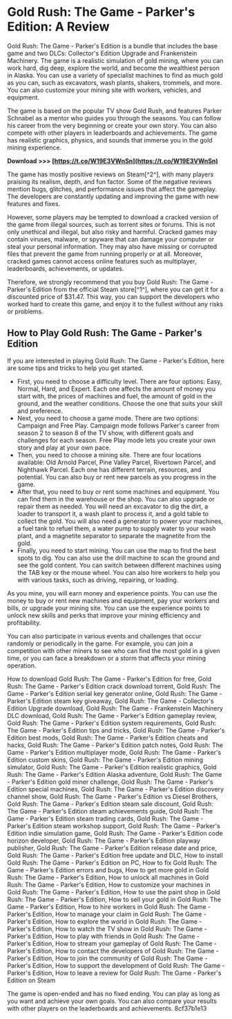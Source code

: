# Gold Rush: The Game - Parker's Edition: A Review
 
Gold Rush: The Game - Parker's Edition is a bundle that includes the base game and two DLCs: Collector's Edition Upgrade and Frankenstein Machinery. The game is a realistic simulation of gold mining, where you can work hard, dig deep, explore the world, and become the wealthiest person in Alaska. You can use a variety of specialist machines to find as much gold as you can, such as excavators, wash plants, shakers, trommels, and more. You can also customize your mining site with workers, vehicles, and equipment.
 
The game is based on the popular TV show Gold Rush, and features Parker Schnabel as a mentor who guides you through the seasons. You can follow his career from the very beginning or create your own story. You can also compete with other players in leaderboards and achievements. The game has realistic graphics, physics, and sounds that immerse you in the gold mining experience.
 
**Download >>> [https://t.co/W19E3VWnSn](https://t.co/W19E3VWnSn)**


 
The game has mostly positive reviews on Steam[^2^], with many players praising its realism, depth, and fun factor. Some of the negative reviews mention bugs, glitches, and performance issues that affect the gameplay. The developers are constantly updating and improving the game with new features and fixes.
 
However, some players may be tempted to download a cracked version of the game from illegal sources, such as torrent sites or forums. This is not only unethical and illegal, but also risky and harmful. Cracked games may contain viruses, malware, or spyware that can damage your computer or steal your personal information. They may also have missing or corrupted files that prevent the game from running properly or at all. Moreover, cracked games cannot access online features such as multiplayer, leaderboards, achievements, or updates.
 
Therefore, we strongly recommend that you buy Gold Rush: The Game - Parker's Edition from the official Steam store[^1^], where you can get it for a discounted price of $31.47. This way, you can support the developers who worked hard to create this game, and enjoy it to the fullest without any risks or problems.

## How to Play Gold Rush: The Game - Parker's Edition
 
If you are interested in playing Gold Rush: The Game - Parker's Edition, here are some tips and tricks to help you get started.
 
- First, you need to choose a difficulty level. There are four options: Easy, Normal, Hard, and Expert. Each one affects the amount of money you start with, the prices of machines and fuel, the amount of gold in the ground, and the weather conditions. Choose the one that suits your skill and preference.
- Next, you need to choose a game mode. There are two options: Campaign and Free Play. Campaign mode follows Parker's career from season 2 to season 8 of the TV show, with different goals and challenges for each season. Free Play mode lets you create your own story and play at your own pace.
- Then, you need to choose a mining site. There are four locations available: Old Arnold Parcel, Pine Valley Parcel, Rivertown Parcel, and Nighthawk Parcel. Each one has different terrain, resources, and potential. You can also buy or rent new parcels as you progress in the game.
- After that, you need to buy or rent some machines and equipment. You can find them in the warehouse or the shop. You can also upgrade or repair them as needed. You will need an excavator to dig the dirt, a loader to transport it, a wash plant to process it, and a gold table to collect the gold. You will also need a generator to power your machines, a fuel tank to refuel them, a water pump to supply water to your wash plant, and a magnetite separator to separate the magnetite from the gold.
- Finally, you need to start mining. You can use the map to find the best spots to dig. You can also use the drill machine to scan the ground and see the gold content. You can switch between different machines using the TAB key or the mouse wheel. You can also hire workers to help you with various tasks, such as driving, repairing, or loading.

As you mine, you will earn money and experience points. You can use the money to buy or rent new machines and equipment, pay your workers and bills, or upgrade your mining site. You can use the experience points to unlock new skills and perks that improve your mining efficiency and profitability.
 
You can also participate in various events and challenges that occur randomly or periodically in the game. For example, you can join a competition with other miners to see who can find the most gold in a given time, or you can face a breakdown or a storm that affects your mining operation.
 
How to download Gold Rush: The Game - Parker's Edition for free,  Gold Rush: The Game - Parker's Edition crack download torrent,  Gold Rush: The Game - Parker's Edition serial key generator online,  Gold Rush: The Game - Parker's Edition steam key giveaway,  Gold Rush: The Game - Collector's Edition Upgrade download,  Gold Rush: The Game - Frankenstein Machinery DLC download,  Gold Rush: The Game - Parker's Edition gameplay review,  Gold Rush: The Game - Parker's Edition system requirements,  Gold Rush: The Game - Parker's Edition tips and tricks,  Gold Rush: The Game - Parker's Edition best mods,  Gold Rush: The Game - Parker's Edition cheats and hacks,  Gold Rush: The Game - Parker's Edition patch notes,  Gold Rush: The Game - Parker's Edition multiplayer mode,  Gold Rush: The Game - Parker's Edition custom skins,  Gold Rush: The Game - Parker's Edition mining simulator,  Gold Rush: The Game - Parker's Edition realistic graphics,  Gold Rush: The Game - Parker's Edition Alaska adventure,  Gold Rush: The Game - Parker's Edition gold miner challenge,  Gold Rush: The Game - Parker's Edition special machines,  Gold Rush: The Game - Parker's Edition discovery channel show,  Gold Rush: The Game - Parker's Edition vs Diesel Brothers,  Gold Rush: The Game - Parker's Edition steam sale discount,  Gold Rush: The Game - Parker's Edition steam achievements guide,  Gold Rush: The Game - Parker's Edition steam trading cards,  Gold Rush: The Game - Parker's Edition steam workshop support,  Gold Rush: The Game - Parker's Edition indie simulation game,  Gold Rush: The Game - Parker's Edition code horizon developer,  Gold Rush: The Game - Parker's Edition playway publisher,  Gold Rush: The Game - Parker's Edition release date and price,  Gold Rush: The Game - Parker's Edition free update and DLC,  How to install Gold Rush: The Game - Parker's Edition on PC,  How to fix Gold Rush: The Game - Parker's Edition errors and bugs,  How to get more gold in Gold Rush: The Game - Parker's Edition,  How to unlock all machines in Gold Rush: The Game - Parker's Edition,  How to customize your machines in Gold Rush: The Game - Parker's Edition,  How to use the paint shop in Gold Rush: The Game - Parker's Edition,  How to sell your gold in Gold Rush: The Game - Parker's Edition,  How to hire workers in Gold Rush: The Game - Parker's Edition,  How to manage your claim in Gold Rush: The Game - Parker's Edition,  How to explore the world in Gold Rush: The Game - Parker's Edition,  How to watch the TV show in Gold Rush: The Game - Parker's Edition,  How to play with friends in Gold Rush: The Game - Parker's Edition,  How to stream your gameplay of Gold Rush: The Game - Parker's Edition,  How to contact the developers of Gold Rush: The Game - Parker's Edition,  How to join the community of Gold Rush: The Game - Parker's Edition,  How to support the development of Gold Rush: The Game - Parker's Edition,  How to leave a review for Gold Rush: The Game - Parker's Edition on Steam
 
The game is open-ended and has no fixed ending. You can play as long as you want and achieve your own goals. You can also compare your results with other players on the leaderboards and achievements.
 8cf37b1e13
 

